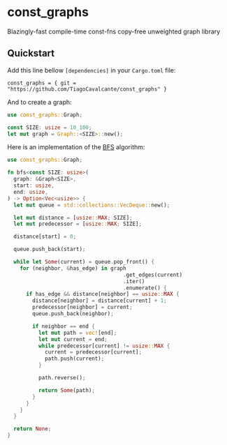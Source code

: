 # const_graphs

Blazingly-fast compile-time const-fns copy-free unweighted graph library

## Quickstart

Add this line bellow `[dependencies]` in your `Cargo.toml` file:
```
const_graphs = { git = "https://github.com/TiagoCavalcante/const_graphs" }
```

And to create a graph:
```rs
use const_graphs::Graph;

const SIZE: usize = 10_100;
let mut graph = Graph::<SIZE>::new();
```

Here is an implementation of the
[BFS](https://en.wikipedia.org/wiki/Breadth-first_search)
algorithm:
```rs
use const_graphs::Graph;

fn bfs<const SIZE: usize>(
  graph: &Graph<SIZE>,
  start: usize,
  end: usize,
) -> Option<Vec<usize>> {
  let mut queue = std::collections::VecDeque::new();

  let mut distance = [usize::MAX; SIZE];
  let mut predecessor = [usize::MAX; SIZE];

  distance[start] = 0;

  queue.push_back(start);

  while let Some(current) = queue.pop_front() {
    for (neighbor, &has_edge) in graph
                                     .get_edges(current)
                                     .iter()
                                     .enumerate() {
      if has_edge && distance[neighbor] == usize::MAX {
        distance[neighbor] = distance[current] + 1;
        predecessor[neighbor] = current;
        queue.push_back(neighbor);

        if neighbor == end {
          let mut path = vec![end];
          let mut current = end;
          while predecessor[current] != usize::MAX {
            current = predecessor[current];
            path.push(current);
          }

          path.reverse();

          return Some(path);
        }
      }
    }
  }

  return None;
}
```
